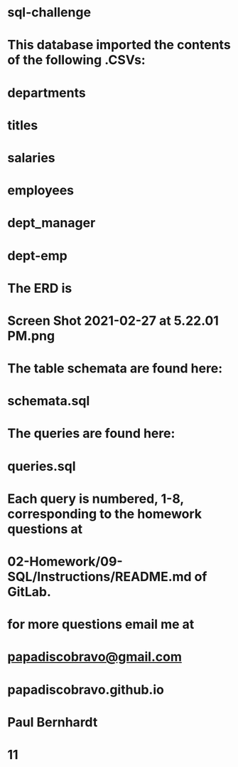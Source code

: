 # sql-challenge
#
# This database imported the contents of the following .CSVs:
# departments
# titles
# salaries
# employees
# dept_manager
# dept-emp
#
#
# The ERD is
# Screen Shot 2021-02-27 at 5.22.01 PM.png
#
#
# The table schemata are found here:
# schemata.sql
#
#
# The queries are found here:
# queries.sql
#
#
# Each query is numbered, 1-8, corresponding to the homework questions at
# 02-Homework/09-SQL/Instructions/README.md of GitLab.
#
#
# for more questions email me at
# papadiscobravo@gmail.com
# 
# papadiscobravo.github.io
#
# Paul Bernhardt
# 11